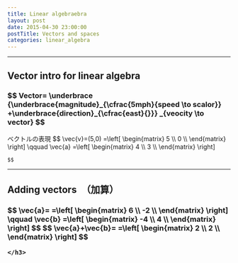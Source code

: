 ```yaml
---
title: Linear algebraebra
layout: post
date: 2015-04-30 23:00:00
postTitle: Vectors and spaces
categories: linear_algebra
---
```


-------

## Vector intro for linear algebra

<div class="row">
  <div class="col-sm-7">
    <h3>
    $$
    Vector=
    \underbrace
    {\underbrace{magnitude}_{\cfrac{5mph}{speed \to scalor}}
    +\underbrace{direction}_{\cfrac{east}{}}}
    _{veocity \to vector}
    $$
    </h3>
    ベクトルの表現
    $$
    \vec{v}=(5,0)
    =\left[
        \begin{matrix}
        5 \\
        0 \\
        \end{matrix}
    \right]
    \qquad
    \vec{a}
    =\left[
        \begin{matrix}
        4 \\
        3 \\
        \end{matrix}
    \right]

    $$
  </div>
  <div class="col-sm-5">
    <div id="svg01"></div>
  </div>
</div>

--------

## Adding vectors　（加算）

<div class="row">
  <div class="col-sm-7">
    <h3>
    $$
    \vec{a}=
    =\left[
        \begin{matrix}
        6 \\
        -2 \\
        \end{matrix}
    \right]
    \qquad
    \vec{b}
    =\left[
        \begin{matrix}
        -4 \\
        4 \\
        \end{matrix}
    \right]
    $$
    $$
    \vec{a}+\vec{b}=
    =\left[
        \begin{matrix}
        2 \\
        2 \\
        \end{matrix}
    \right]
    $$    

    </h3>
  </div>
  <div class="col-sm-5">
    <div id="svg02"></div>
  </div>
</div>




<script type="text/javascript" src="http://cdn.mathjax.org/mathjax/latest/MathJax.js?config=TeX-AMS-MML_SVG"></script>
<script src="http://d3js.org/d3.v3.min.js" charset="utf-8"></script>
<script src="{{site.url}}/js/d3draws.js" charset="utf-8"></script>

<script>

  var svg01 = d3.select("#svg01")
                .append("svg")
                .attr("height",500)
                .attr("width",500)
                .style("background","#000");
  var svg02 = d3.select("#svg02")
                .append("svg")
                .attr("height",500)
                .attr("width",500)
                .style("background","#000");

  var xScale01 = d3.scale.linear()
                       .domain([-1,6])
                       .range([50,450]);
  var yScale01 = d3.scale.linear()
                       .domain([7,-7])
                       .range([50,450]);       
  var xScale02 = d3.scale.linear()
                       .domain([-7,7])
                       .range([50,450]);
  var yScale02 = d3.scale.linear()
                       .domain([6,-1])
                       .range([50,450]);       

  // 軸
  axesData01 = {
    "xAxis":true,
    "yAxis":true,
    "xTickValues":[1,2,3,4,5,6],
    "yTickValues":[1,2,3,4,5,6],
    "xTickPadding":5,
    "yTickPadding":2,
    "xOrient":["bottom"],
    "yOrient":["left"],
    "stroke":"#ff0",
    "strokeWidth":1,
    "fillColor":"none",
    "xScale":xScale01,
    "yScale":yScale01
  };
  axesData02 = {
    "xAxis":true,
    "yAxis":true,
    "xTickValues":[],
    "yTickValues":[],
    "xTickPadding":5,
    "yTickPadding":2,
    "xOrient":["bottom"],
    "yOrient":["left"],
    "stroke":"#ff0",
    "strokeWidth":1,
    "fillColor":"none",
    "xScale":xScale02,
    "yScale":yScale02
  };

  drawAxes(svg01,axesData01);
  var vecData01 = [
{"x1":0,"y1":0,"x2":5,"y2":0,"stroke":"#00f","strokeWidth":4},
{"x1":0,"y1":0,"x2":4,"y2":3,"stroke":"#f0f","strokeWidth":4}
];    
drawVectorB(svg01,vecData01,xScale01,yScale01);

foData01 = [
    {"x":-0.5,
    "y":7.5,
    "text":"$$y$$",
    "fontSize":"18px"},
    {"x":6.2,
    "y":0.5,
    "text":"$$x$$",
    "fontSize":"18px"},
    {"x":2.5,
    "y":1.5,
    "text":"$$\\vec{v}$$",
    "fontSize":"16px"},
    {"x":2,
    "y":3,
    "text":"$$\\vec{a}$$",
    "fontSize":"16px"},

  ];

  drawMathjax(svg01,foData01,xScale01,yScale01);

  // Adding
  var vecData02 = [
{"x1":0,"y1":0,"x2":6,"y2":-2,"stroke":"#00f","strokeWidth":4},
{"x1":0,"y1":0,"x2":-4,"y2":4,"stroke":"#f0f","strokeWidth":4}
];    
drawVectorB(svg02,vecData02,xScale02,yScale02);



  drawAxes(svg02,axesData02);
</script>
